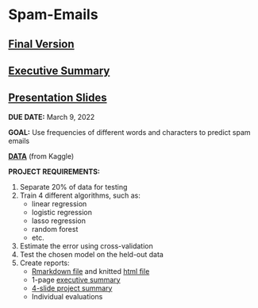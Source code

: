 # Spam-Emails

## [Final Version](https://raw.githack.com/cyrustadjiki/Spam-Emails/master/R/Spam-Emails.html)
## [Executive Summary](https://raw.githack.com/cyrustadjiki/Spam-Emails/master/R/executive-summary.html)
## [Presentation Slides](https://raw.githack.com/cyrustadjiki/Spam-Emails/master/R/presentation.html)

**DUE DATE:** March 9, 2022

**GOAL:** Use frequencies of different words and characters to predict spam emails

[**DATA**](https://www.kaggle.com/venky73/spam-mails-dataset) (from Kaggle)

**PROJECT REQUIREMENTS:**

1. Separate 20% of data for testing
2. Train 4 different algorithms, such as:
      * linear regression
      * logistic regression
      * lasso regression
      * random forest
      * etc.
3. Estimate the error using cross-validation
4. Test the chosen model on the held-out data
5. Create reports:
      * [Rmarkdown file](https://github.com/cyrustadjiki/Spam-Emails/blob/main/Spam-Emails.Rmd) and knitted [html file](https://raw.githack.com/cyrustadjiki/Spam-Emails/master/Spam-Emails.html)
      * 1-page [executive summary](https://raw.githack.com/cyrustadjiki/Spam-Emails/master/executive-summary.html)
      * [4-slide project summary](https://raw.githack.com/cyrustadjiki/Spam-Emails/master/presentation.html)
      * Individual evaluations
